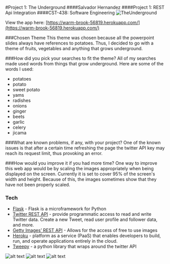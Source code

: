 #Project 1: The Underground
####Salvador Hernandez
####Project 1: REST Api Integration
####CST-438: Software Engineering
![TheUnderground](http://res.cloudinary.com/djdt5maoi/image/upload/c_scale,w_700/v1489900508/the_underground_ntqqtj.png)

View the app here: [https://warm-brook-56819.herokuapp.com/](https://warm-brook-56819.herokuapp.com/)

###Chosen Theme
This theme was chosen because all the powerpoint slides always have references to potatoes. Thus, I decided to go with a theme of fruits, vegetables and anything that grows underground.

###How did you pick your searches to fit the theme?
All of my searches made used words from things that grow underground. Here are some of the words I used:
*  potatoes
*  potato
*  sweet potato
*  yams
*  radishes
*  onions 
*  ginger 
*  beets
*  garlic
*  celery
*  jicama

###What are known problems, if any, with your project?
One of the known issues is that after a certain time refreshing the page the twitter API key may reach its request limit, thus provoking an error. 

###How would you improve it if you had more time?
One way to improve this web app would be by scaling the images appropriately when being displayed on the screen. Currently it is set to cover 95% of the screen's width and height. Because of this, the images sometimes show that they have not been properly scaled.


### Tech
* [Flask] -  Flask is a microframework for Python
* [Twitter REST API] - provide programmatic access to read and write Twitter data. Create a new Tweet, read user profile and follower data, and more.
* [Getty Images’ REST API] - Allows for the access of free to use images
* [Heroku] - platform as a service (PaaS) that enables developers to build, run, and operate applications entirely in the cloud.
* [Tweepy] - a python library that wraps around the twitter API


![alt text](http://www.programwitherik.com/content/images/2015/06/heroku3.png "heroku")
![alt text](https://pbs.twimg.com/profile_images/2284174872/7df3h38zabcvjylnyfe3.png "twitter api")
![alt text](http://flask.pocoo.org/static/logo/flask.png "twitter api")


   [Flask]: <http://flask.pocoo.org/>
   [Twitter REST API]: <https://dev.twitter.com/rest/public>
   [Getty Images’ REST API]: <http://developers.gettyimages.com/en/>
   [Heroku]: <https://www.heroku.com/>
   [Tweepy]: <http://www.tweepy.org/>
